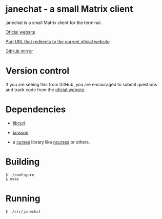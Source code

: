 # janechat - a small Matrix client

janechat is a small Matrix client for the terminal.

[Oficial website](https://silas.net.br/projects/janechat)

[Purl URL that redirects to the current oficial website](https://purl.org/net/janechat)

[GitHub mirror](https://github.com/silasdb/janechat)

# Version control

If you are seeing this from GitHub, you are encouraged to submit questions and
track code from the [oficial website](https://silas.net.br/projects/janechat).

# Dependencies

* [libcurl](https://curl.se/libcurl/)

* [jansson](http://www.digip.org/jansson/)

* a [curses](https://en.wikipedia.org/wiki/Curses_%28programming_library%29)
library like [ncurses](https://invisible-island.net/ncurses/) or others.

# Building

```
$ ./configure
$ make
```

# Running
```
$ ./src/janechat
```
